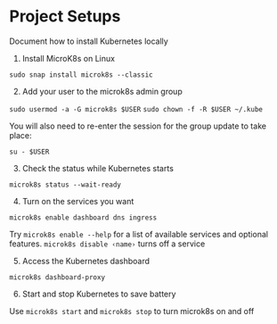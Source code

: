 # Project Setups

Document how to install Kubernetes locally

1. Install MicroK8s on Linux

`sudo snap install microk8s --classic`

2. Add your user to the microk8s admin group

`sudo usermod -a -G microk8s $USER`
`sudo chown -f -R $USER ~/.kube`

You will also need to re-enter the session for the group update to take place:

`su - $USER`

3. Check the status while Kubernetes starts

`microk8s status --wait-ready`

4. Turn on the services you want

`microk8s enable dashboard dns ingress`

Try `microk8s enable --help` for a list of available services and optional features. `microk8s disable ‹name›` turns off a service

5. Access the Kubernetes dashboard

`microk8s dashboard-proxy`

6. Start and stop Kubernetes to save battery 

Use `microk8s start` and `microk8s stop` to turn microk8s on and off
